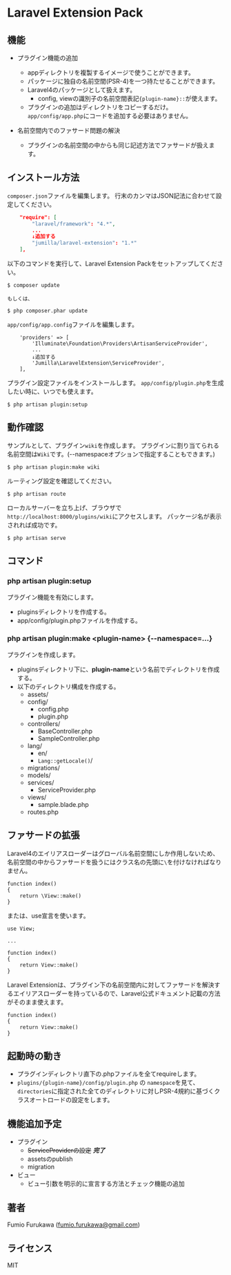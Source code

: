 
# Laravel Extension Pack

## 機能

* プラグイン機能の追加
	* appディレクトリを複製するイメージで使うことができます。
	* パッケージに独自の名前空間(PSR-4)を一つ持たせることができます。
	* Laravel4のパッケージとして扱えます。
		* config, viewの識別子の名前空間表記`{plugin-name}::`が使えます。
	* プラグインの追加はディレクトリをコピーするだけ。`app/config/app.php`にコードを追加する必要はありません。

* 名前空間内でのファサード問題の解決
	* プラグインの名前空間の中からも同じ記述方法でファサードが扱えます。

## インストール方法

`composer.json`ファイルを編集します。
行末のカンマはJSON記法に合わせて設定してください。
``` composer.json
	"require": [
		"laravel/framework": "4.*",
		...
		↓追加する
		"jumilla/laravel-extension": "1.*"
	],
```

以下のコマンドを実行して、Laravel Extension Packをセットアップしてください。
```
$ composer update

もしくは、

$ php composer.phar update
```

`app/config/app.config`ファイルを編集します。
``` app/config/app.config
	'providers' => [
		'Illuminate\Foundation\Providers\ArtisanServiceProvider',
		...
		↓追加する
		'Jumilla\LaravelExtension\ServiceProvider',
	],
```

プラグイン設定ファイルをインストールします。
`app/config/plugin.php`を生成したい時に、いつでも使えます。
```
$ php artisan plugin:setup
```

## 動作確認
サンプルとして、プラグイン`wiki`を作成します。
プラグインに割り当てられる名前空間は`Wiki`です。(--namespaceオプションで指定することもできます。)
```
$ php artisan plugin:make wiki
```

ルーティング設定を確認してください。
```
$ php artisan route
```

ローカルサーバーを立ち上げ、ブラウザで`http://localhost:8000/plugins/wiki`にアクセスします。
パッケージ名が表示されれば成功です。
```
$ php artisan serve
```

## コマンド

### php artisan plugin:setup
プラグイン機能を有効にします。
* pluginsディレクトリを作成する。
* app/config/plugin.phpファイルを作成する。

### php artisan plugin:make &lt;plugin-name&gt; {--namespace=...}
プラグインを作成します。
* pluginsディレクトリ下に、**plugin-name**という名前でディレクトリを作成する。
* 以下のディレクトリ構成を作成する。
	* assets/
	* config/
		* config.php
		* plugin.php
	* controllers/
		* BaseController.php
		* SampleController.php
	* lang/
		* en/
		* `Lang::getLocale()`/
	* migrations/
	* models/
	* services/
		* ServiceProvider.php
	* views/
		* sample.blade.php
	* routes.php

## ファサードの拡張
Laravel4のエイリアスローダーはグローバル名前空間にしか作用しないため、名前空間の中からファサードを扱うにはクラス名の先頭に`\`を付けなければなりません。

```
function index()
{
	return \View::make()
}
```

または、use宣言を使います。

```
use View;

...

function index()
{
	return View::make()
}
```

Laravel Extensionは、プラグイン下の名前空間内に対してファサードを解決するエイリアスローダーを持っているので、Laravel公式ドキュメント記載の方法がそのまま使えます。

```
function index()
{
	return View::make()
}
```

## 起動時の動き

* プラグインディレクトリ直下の.phpファイルを全てrequireします。
* `plugins/{plugin-name}/config/plugin.php` の `namespace`を見て、`directories`に指定された全てのディレクトリに対しPSR-4規約に基づくクラスオートロードの設定をします。

## 機能追加予定

* プラグイン
	* ~~ServiceProviderの設定~~ ***完了***
	* assetsのpublish
	* migration
* ビュー
	* ビュー引数を明示的に宣言する方法とチェック機能の追加

## 著者

Fumio Furukawa (fumio.furukawa@gmail.com)

## ライセンス

MIT
